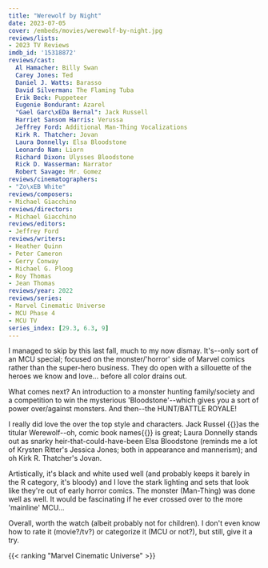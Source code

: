 ```yaml
---
title: "Werewolf by Night"
date: 2023-07-05
cover: /embeds/movies/werewolf-by-night.jpg
reviews/lists:
- 2023 TV Reviews
imdb_id: '15318872'
reviews/cast:
  Al Hamacher: Billy Swan
  Carey Jones: Ted
  Daniel J. Watts: Barasso
  David Silverman: The Flaming Tuba
  Erik Beck: Puppeteer
  Eugenie Bondurant: Azarel
  "Gael Garc\xEDa Bernal": Jack Russell
  Harriet Sansom Harris: Verussa
  Jeffrey Ford: Additional Man-Thing Vocalizations
  Kirk R. Thatcher: Jovan
  Laura Donnelly: Elsa Bloodstone
  Leonardo Nam: Liorn
  Richard Dixon: Ulysses Bloodstone
  Rick D. Wasserman: Narrator
  Robert Savage: Mr. Gomez
reviews/cinematographers:
- "Zo\xEB White"
reviews/composers:
- Michael Giacchino
reviews/directors:
- Michael Giacchino
reviews/editors:
- Jeffrey Ford
reviews/writers:
- Heather Quinn
- Peter Cameron
- Gerry Conway
- Michael G. Ploog
- Roy Thomas
- Jean Thomas
reviews/year: 2022
reviews/series:
- Marvel Cinematic Universe
- MCU Phase 4
- MCU TV
series_index: [29.3, 6.3, 9]
---
```

I managed to skip by this last fall, much to my now dismay. It's--only sort of an MCU special; focused on the monster/'horror' side of Marvel comics rather than the super-hero business. They do open with a sillouette of the heroes we know and love... before all color drains out. 

What comes next? An introduction to a monster hunting family/society and a competition to win the mysterious 'Bloodstone'--which gives you a sort of power over/against monsters. And then--the HUNT/BATTLE ROYALE!

<!--more-->

I really did love the over the top style and characters. Jack Russel {{<spoiler>}}as the titular Werewolf--oh, comic book names{{</spoiler>}} is great; Laura Donnelly stands out as snarky heir-that-could-have-been Elsa Bloodstone (reminds me a lot of Krysten Ritter's Jessica Jones; both in appearance and mannerism); and oh Kirk R. Thatcher's Jovan. 

Artistically, it's black and white used well (and probably keeps it barely in the R category, it's bloody) and I love the stark lighting and sets that look like they're out of early horror comics. The monster (Man-Thing) was done well as well. It would be fascinating if he ever crossed over to the more 'mainline' MCU...

Overall, worth the watch (albeit probably not for children). I don't even know how to rate it (movie?/tv?) or categorize it (MCU or not?), but still, give it a try. 

{{< ranking "Marvel Cinematic Universe" >}}